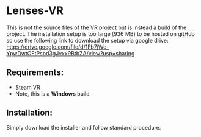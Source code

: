 # Lenses-VR
This is not the source files of the VR project but is instead a build of the project. The installation setup is too large (936 MB) to be hosted on gitHub so use the following link to download the setup via google drive:
https://drive.google.com/file/d/1Fb7jWe-YpwDwtOFtPsbd3gJvxx9BtbZA/view?usp=sharing

## Requirements:
* Steam VR
* Note, this is a <b>Windows</b> build

## Installation:
Simply download the installer and follow standard procedure.
